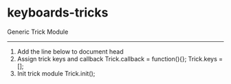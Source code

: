 # keyboards-tricks
Generic Trick Module
____________________________

1. Add the line below to document head
      <script src="trick.js"></script>
2. Assign trick keys and callback
      Trick.callback = function(){};
      Trick.keys = [];
3. Init trick module 
      Trick.init();
